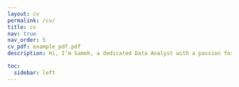 ```yaml
---
layout: cv
permalink: /cv/
title: cv
nav: true
nav_order: 5
cv_pdf: example_pdf.pdf
description: Hi, I’m Sameh, a dedicated Data Analyst with a passion for turning data into actionable insights.

toc:
  sidebar: left
---
```

